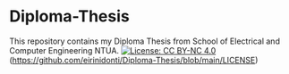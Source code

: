 # Diploma-Thesis
This repository contains my Diploma Thesis from School of Electrical and Computer Engineering NTUA. [![License: CC BY-NC 4.0](https://img.shields.io/badge/License-CC_BY--NC_4.0-lightgrey.svg)](https://creativecommons.org/licenses/by-nc/4.0/)(https://github.com/eirinidonti/Diploma-Thesis/blob/main/LICENSE)
